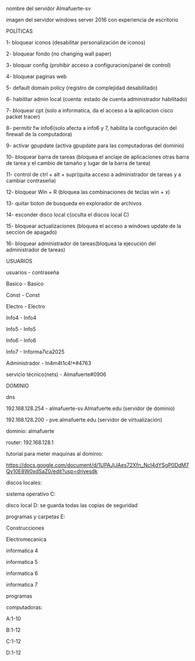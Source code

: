 nombre del servidor 
Almafuerte-sv



imagen del servidor 
windows server 2016 con experiencia de escritorio 

POLÍTICAS 

1- bloquear iconos (desabilitar personalización de iconos)

2- bloquear fondo (no changing wall paper)

3- bloquar config (prohibir acceso a configuracion/panel de control)

4- bloquear paginas web

5- default domain policy (registro de complejidad desabilitado)

6- habilitar admin local (cuenta: estado de cuenta administrador habilitado)

7- bloquear cpt (solo a informatica, da el acceso a la aplicacion cisco packet tracer)

8- permitir fw  info6(solo afecta a info6 y 7, habilita la configuración del firewall de la computadora)

9- activar gpupdate (activa gpupdate para las computadoras del dominio)

10- bloquear barra de tareas (bloquea el anclaje de aplicaciones otras barra de tarea y el cambio de tamaño y lugar de la barra de tarea)

11- control de ctrl + alt + supr(quita acceso a administrador de tareas y a cambiar contraseña)

12- bloquear Win + R (bloquea las combinaciones de teclas win + x)

13- quitar boton de busqueda en explorador de archivos

14- esconder disco local c(oculta el discos local C)

15- bloquear actualizaciones (bloquea el acceso a windows update de la seccion de apagado)

16- bloquear administrador de tareas(bloquea la ejecución del administrador de tareas)

USUARIOS

usuarios - contraseña

Basico - Basico

Const - Const

Electro - Electro

Info4 - Info4

Info5 - Info5

Info6 - Info6

Info7 - Informa7ica2025

Administrador - In4m4t1c4!*#4763

servicio técnico(nets) - Almafuerte#0906


DOMINIO

dns 

192.168.128.254 - almafuerte-sv.Almafuerte.edu 
(servidor de dominio)

192.168.128.200 - pve.almafuerte.edu 
(servidor de virtualización)

dominio: almafuerte

router: 192.168.128.1



tutorial para meter maquinas al dominio:

https://docs.google.com/document/d/1UPAJjJAes72Xfn_NcI4dYSgP0DdM7Qy10E8W0xdSaZ0/edit?usp=drivesdk



discos locales:

sistema operativo C:

disco local D: se guarda todas las copias de seguridad 

programas y carpetas E:

Construcciones 

Electromecanica 

informatica 4

informatica 5

informatica 6

informatica 7

programas 


computadoras:

A:1-10

B:1-12

C:1-12

D:1-12

